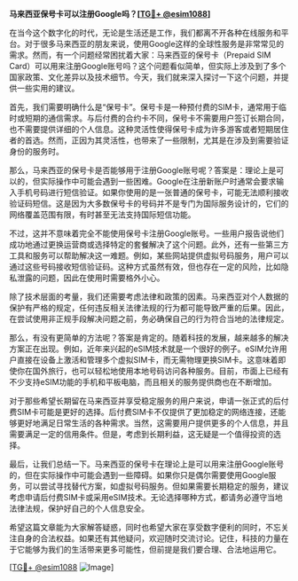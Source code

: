 **马来西亚保号卡可以注册Google吗？[[TG💪+ @esim1088](https://t.me/s/esim1088)]**

在当今这个数字化的时代，无论是生活还是工作，我们都离不开各种在线服务和平台。对于很多马来西亚的朋友来说，使用Google这样的全球性服务是非常常见的需求。然而，有一个问题经常困扰着大家：马来西亚的保号卡（Prepaid SIM Card）可以用来注册Google账号吗？这个问题看似简单，但实际上涉及到了多个国家政策、文化差异以及技术细节。今天，我们就来深入探讨一下这个问题，并提供一些实用的建议。

首先，我们需要明确什么是“保号卡”。保号卡是一种预付费的SIM卡，通常用于临时或短期的通信需求。与后付费的合约卡不同，保号卡不需要用户签订长期合同，也不需要提供详细的个人信息。这种灵活性使得保号卡成为许多游客或者短期居住者的首选。然而，正因为其灵活性，也带来了一些限制，尤其是在涉及到需要验证身份的服务时。

那么，马来西亚的保号卡是否能够用于注册Google账号呢？答案是：理论上是可以的，但实际操作中可能会遇到一些困难。Google在注册新账户时通常会要求输入手机号码进行短信验证。如果你使用的是一张普通的保号卡，可能无法顺利接收验证码短信。这是因为大多数保号卡的号码并不是专门为国际服务设计的，它们的网络覆盖范围有限，有时甚至无法支持国际短信功能。

不过，这并不意味着完全不能使用保号卡注册Google账号。一些用户报告说他们成功地通过更换运营商或选择特定的套餐解决了这个问题。此外，还有一些第三方工具和服务可以帮助解决这一难题。例如，某些网站提供虚拟号码服务，用户可以通过这些号码接收短信验证码。这种方式虽然有效，但也存在一定的风险，比如隐私泄露的问题，因此在使用时需要格外小心。

除了技术层面的考量，我们还需要考虑法律和政策的因素。马来西亚对个人数据的保护有严格的规定，任何违反相关法律法规的行为都可能导致严重的后果。因此，在尝试使用非正规手段解决问题之前，务必确保自己的行为符合当地的法律规定。

那么，有没有更简单的方法呢？答案是肯定的。随着科技的发展，越来越多的解决方案正在出现。例如，近年来兴起的eSIM技术就是一个很好的例子。eSIM允许用户直接在设备上激活和管理多个虚拟SIM卡，而无需物理更换SIM卡。这意味着即使你在国外旅行，也可以轻松地使用本地号码访问各种服务。目前，市面上已经有不少支持eSIM功能的手机和平板电脑，而且相关的服务提供商也在不断增加。

对于那些希望长期留在马来西亚并享受稳定服务的用户来说，申请一张正式的后付费SIM卡可能是更好的选择。后付费SIM卡不仅提供了更加稳定的网络连接，还能够更好地满足日常生活的各种需求。当然，这需要用户提供更多的个人信息，并且需要满足一定的信用条件。但是，考虑到长期利益，这无疑是一个值得投资的选择。

最后，让我们总结一下。马来西亚的保号卡在理论上是可以用来注册Google账号的，但在实际操作中可能会遇到一些障碍。如果你只是偶尔需要使用Google服务，可以尝试寻找替代方案，如虚拟号码服务。但如果需要长期稳定的服务，建议考虑申请后付费SIM卡或采用eSIM技术。无论选择哪种方式，都请务必遵守当地法律法规，保护好自己的个人信息安全。

希望这篇文章能为大家解答疑惑，同时也希望大家在享受数字便利的同时，不忘关注自身的合法权益。如果还有其他疑问，欢迎随时交流讨论。记住，科技的力量在于它能够为我们的生活带来更多可能性，但前提是我们要合理、合法地运用它。

[[TG💪+ @esim1088](https://t.me/s/esim1088) ![Image](https://i.postimg.cc/4NQfJmqS/Snipaste-2025-05-13-00-14-12.png)]